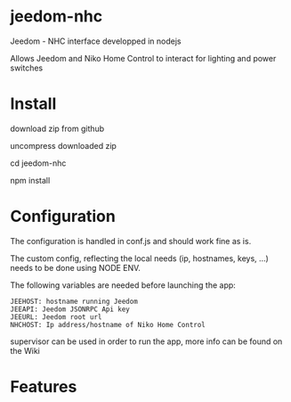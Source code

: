 # jeedom-nhc
Jeedom - NHC interface developped in nodejs

Allows Jeedom and Niko Home Control to interact for lighting and power switches

# Install
download zip from github

uncompress downloaded zip 

cd jeedom-nhc

npm install

# Configuration
The configuration is handled in conf.js and should work fine as is. 

The custom config, reflecting the local needs (ip, hostnames, keys, ...) needs to be done using NODE ENV.

The following variables are needed before launching the app:

    JEEHOST: hostname running Jeedom
    JEEAPI: Jeedom JSONRPC Api key
    JEEURL: Jeedom root url
    NHCHOST: Ip address/hostname of Niko Home Control

supervisor can be used in order to run the app, more info can be found on the Wiki

# Features
